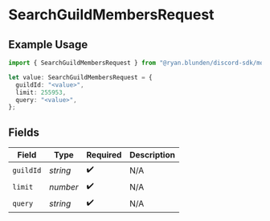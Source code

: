 # SearchGuildMembersRequest

## Example Usage

```typescript
import { SearchGuildMembersRequest } from "@ryan.blunden/discord-sdk/models/operations";

let value: SearchGuildMembersRequest = {
  guildId: "<value>",
  limit: 255953,
  query: "<value>",
};
```

## Fields

| Field              | Type               | Required           | Description        |
| ------------------ | ------------------ | ------------------ | ------------------ |
| `guildId`          | *string*           | :heavy_check_mark: | N/A                |
| `limit`            | *number*           | :heavy_check_mark: | N/A                |
| `query`            | *string*           | :heavy_check_mark: | N/A                |